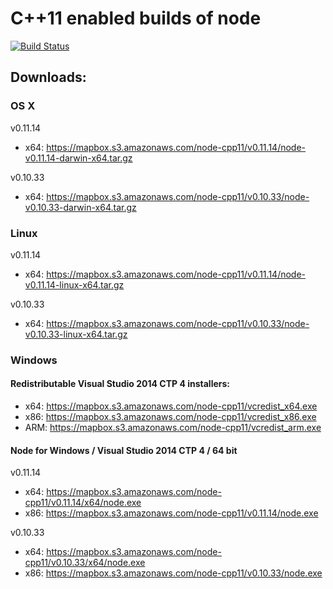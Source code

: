 # C++11 enabled builds of node

[![Build Status](https://travis-ci.org/mapbox/node-cpp11.svg?branch=master)](https://travis-ci.org/mapbox/node-cpp11)

## Downloads:

### OS X

v0.11.14
 - x64: https://mapbox.s3.amazonaws.com/node-cpp11/v0.11.14/node-v0.11.14-darwin-x64.tar.gz

v0.10.33
 - x64: https://mapbox.s3.amazonaws.com/node-cpp11/v0.10.33/node-v0.10.33-darwin-x64.tar.gz

### Linux

v0.11.14
 - x64: https://mapbox.s3.amazonaws.com/node-cpp11/v0.11.14/node-v0.11.14-linux-x64.tar.gz

v0.10.33
 - x64: https://mapbox.s3.amazonaws.com/node-cpp11/v0.10.33/node-v0.10.33-linux-x64.tar.gz

### Windows

#### Redistributable Visual Studio 2014 CTP 4 installers:
 - x64: https://mapbox.s3.amazonaws.com/node-cpp11/vcredist_x64.exe 
 - x86: https://mapbox.s3.amazonaws.com/node-cpp11/vcredist_x86.exe 
 - ARM: https://mapbox.s3.amazonaws.com/node-cpp11/vcredist_arm.exe 

#### Node for Windows / Visual Studio 2014 CTP 4 / 64 bit

v0.11.14
 - x64: https://mapbox.s3.amazonaws.com/node-cpp11/v0.11.14/x64/node.exe
 - x86: https://mapbox.s3.amazonaws.com/node-cpp11/v0.11.14/node.exe

v0.10.33
 - x64: https://mapbox.s3.amazonaws.com/node-cpp11/v0.10.33/x64/node.exe
 - x86: https://mapbox.s3.amazonaws.com/node-cpp11/v0.10.33/node.exe
